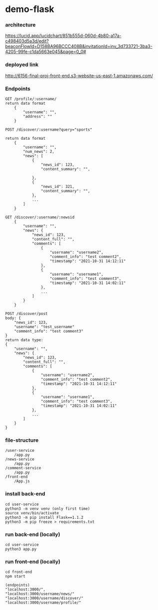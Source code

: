 # demo-flask

### architecture
https://lucid.app/lucidchart/851b555d-060d-4b80-a17a-c498403d5a3d/edit?beaconFlowId=D158BA96BCCC408B&invitationId=inv_3d733721-3ba3-4205-99fe-c1da5663e045&page=0_0#

### deployed link
http://6156-final-proj-front-end.s3-website-us-east-1.amazonaws.com/

### Endpoints
```
GET /profile/:username/
return data format
    {
        "username": "",
        "address": ""
    }

POST /discover/:username?query="sports"

return data format
    {
        "username": "",
        "num_news": 2,
        "news": [
            {
                "news_id": 123,
                "content_summary": "",

            },
            {
                "news_id": 321,
                "content_summary": "",
            },
            ...
        ]
    }

GET /discover/:username/:newsid
    {
        "username": "",
        "news": {
            "news_id": 123,
            "content_full": "",
            "comments": [
                {
                    "username": "username2",
                    "comment_info": "test comment2",
                    "timestamp": "2021-10-31 14:12:11"
                },
                {
                    "username": "username1",
                    "comment_info": "test comment3",
                    "timestamp": "2021-10-31 14:02:11"
                },
                ...
            ]
        }
    }

POST /discover/post
body: {
    "news_id": 123,
    "username": "test_username"
    "comment_info": "test comment3"
}
return data type: 
{
    "username": "",
    "news": {
        "news_id": 123,
        "content_full": "",
        "comments": [
            {
                "username": "username2",
                "comment_info": "test comment2",
                "timestamp": "2021-10-31 14:12:11"
            },
            {
                "username": "username1",
                "comment_info": "test comment3",
                "timestamp": "2021-10-31 14:02:11"
            },
            ...
        ]
    }
}

```

### file-structure
```
/user-service
    /app.py
/news-service
    /app.py
/comment-service
    /app.py
/front-end
    /App.js
```

### install back-end 
```
cd user-service
python3 -m venv venv (only first time)
source venv/bin/activate
python3 -m pip install Flask==1.1.2
python3 -m pip freeze > requirements.txt
```

### run back-end (locally)
```
cd user-service
python3 app.py
```

### run front-end (locally)
```
cd front-end
npm start  

(endpoints)
"localhost:3000/", 
"localhost:3000/username/news/"
"localhost:3000/username/discover/"
"localhost:3000/username/profile/"
```

